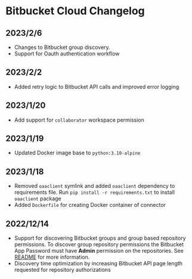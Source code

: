 # Bitbucket Cloud Changelog

## 2023/2/6
* Changes to Bitbucket group discovery.
* Support for Oauth authentication workflow

## 2023/2/2
* Added retry logic to Bitbucket API calls and improved error logging

## 2023/1/20
* Add support for `collaborator` workspace permission

## 2023/1/19
* Updated Docker image base to `python:3.10-alpine`

## 2023/1/18
* Removed `oaaclient` symlink and added `oaaclient` dependency to requirements file. Run `pip install -r requirements.txt` to install `oaaclient` package
* Added `Dockerfile` for creating Docker container of connector

## 2022/12/14
* Support for discovering Bitbucket groups and group based repository permissions. To discover group repository
  permissions the Bitbucket App Password must have **Admin** permission on the repositories. See [README](README.md)
  for more information.
* Discovery time optimization by increasing Bitbucket API page length requested for repository authorizations
